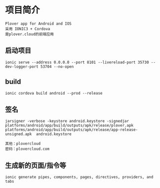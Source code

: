 # 项目简介

    Plover app for Android and IOS
    采用 IONIC3 + Cordova
    是plover.cloud的前端应用

## 启动项目

    ionic serve --address 0.0.0.0 --port 8101 --livereload-port 35730 --dev-logger-port 53704 --no-open

## build

    ionic cordova build android --prod --release

## 签名

    jarsigner -verbose -keystore android.keystore -signedjar platforms/android/app/build/outputs/apk/release/plover.apk platforms/android/app/build/outputs/apk/release/app-release-unsigned.apk  android.keystore

    其他：plovercloud
    密码：plovercloud.com

## 生成新的页面/指令等

    ionic generate pipes, components, pages, directives, providers, and tabs
